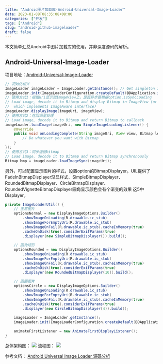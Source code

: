```yaml
---
title: "Android图片加载库-Android-Universal-Image-Loader"
date: 2023-01-08T08:35:08+08:00
categories: ["开发"]
tags: ["Android"]
slug: "android-github-imageloader"
draft: false
---
```


本文简单汇总Android中图片加载库的使用，并非深度源码的解析。

## Android-Universal-Image-Loader

项目地址：[Android-Universal-Image-Loader](https://github.com/nostra13/Android-Universal-Image-Loader)

```java
// 初始化相关
ImageLoader imageLoader = ImageLoader.getInstance(); // Get singleton instance
imageLoader.init(ImageLoaderConfiguration.createDefault(BDApplication.instance()));
// 使用方式1：根据uri显示到ImageView上，是否异步要根据option.isSyncLoading
// Load image, decode it to Bitmap and display Bitmap in ImageView (or any other view 
//  which implements ImageAware interface)
imageLoader.displayImage(imageUri, imageView);
// 使用方式2：在回调里处理
// Load image, decode it to Bitmap and return Bitmap to callback
imageLoader.loadImage(imageUri, new SimpleImageLoadingListener() {
    @Override
    public void onLoadingComplete(String imageUri, View view, Bitmap loadedImage) {
        // Do whatever you want with Bitmap
    }
});
// 使用方式3：同步返回bitmap
// Load image, decode it to Bitmap and return Bitmap synchronously
Bitmap bmp = imageLoader.loadImageSync(imageUri);
```

另外，可以配置显示图片的样式，设置option的BitmapDisplayer。UIL提供了FadeInBitmapDisplayer渐显样式、SimpleBitmapDisplayer、RoundedBitmapDisplayer、CircleBitmapDisplayer、RoundedVignetteBitmapDisplayer圆角显示颜色会有个渐变的效果 这5中Displayer。

```java
private ImageLoaderUtil() {
	// 正常图片
	optionsNormal = new DisplayImageOptions.Builder()
		.showImageOnLoading(R.drawable.ic_stub)
		.showImageForEmptyUri(R.drawable.ic_stub)
		.showImageOnFail(R.drawable.ic_stub).cacheInMemory(true)
		.cacheOnDisk(true).considerExifParams(true)
		.displayer(new SimpleBitmapDisplayer()).build();
	
	// 圆角矩形
	optionsRounded = new DisplayImageOptions.Builder()
		.showImageOnLoading(R.drawable.ic_stub)
		.showImageForEmptyUri(R.drawable.ic_stub)
		.showImageOnFail(R.drawable.ic_stub).cacheInMemory(true)
		.cacheOnDisk(true).considerExifParams(true)
		.displayer(new RoundedBitmapDisplayer(10)).build();
	
	// 圆圈图片
	optionsCircle = new DisplayImageOptions.Builder()
		.showImageOnLoading(R.drawable.ic_stub)
		.showImageForEmptyUri(R.drawable.ic_stub)
		.showImageOnFail(R.drawable.ic_stub).cacheInMemory(true)
		.cacheOnDisk(true).considerExifParams(true)
		.displayer(new CircleBitmapDisplayer(4)).build();
	
	imageLoader = ImageLoader.getInstance();
	imageLoader.init(ImageLoaderConfiguration.createDefault(BDApplication.instance()));
	
	animateFirstListener = new AnimateFirstDisplayListener();
}
```

总体架构图：
![](https://user-images.githubusercontent.com/136188064/263540898-3f8dd5ec-1206-4bea-b681-61d2d273147f.png)
流程图：
![](https://user-images.githubusercontent.com/136188064/263540901-c93b8f36-1865-4d8f-be4f-4798df395d70.png)

参考文档：
[Android Universal Image Loader 源码分析](http://a.codekk.com/detail/Android/huxian99/Android%20Universal%20Image%20Loader%20%E6%BA%90%E7%A0%81%E5%88%86%E6%9E%90)